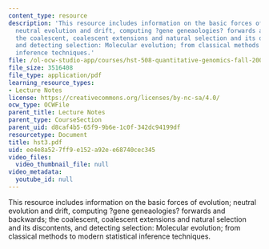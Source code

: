 ```yaml
---
content_type: resource
description: 'This resource includes information on the basic forces of evolution;
  neutral evolution and drift, computing ?gene geneaologies? forwards and backwards;
  the coalescent, coalescent extensions and natural selection and its discontents,
  and detecting selection: Molecular evolution; from classical methods to modern  statistical
  inference techniques.'
file: /ol-ocw-studio-app/courses/hst-508-quantitative-genomics-fall-2005/ee4e8a527ff9e152a92ee68740cec345_hst3.pdf
file_size: 3516408
file_type: application/pdf
learning_resource_types:
- Lecture Notes
license: https://creativecommons.org/licenses/by-nc-sa/4.0/
ocw_type: OCWFile
parent_title: Lecture Notes
parent_type: CourseSection
parent_uid: d8caf4b5-65f9-9b6e-1c0f-342dc94199df
resourcetype: Document
title: hst3.pdf
uid: ee4e8a52-7ff9-e152-a92e-e68740cec345
video_files:
  video_thumbnail_file: null
video_metadata:
  youtube_id: null
---
```

This resource includes information on the basic forces of evolution; neutral evolution and drift, computing ?gene geneaologies? forwards and backwards; the coalescent, coalescent extensions and natural selection and its discontents, and detecting selection: Molecular evolution; from classical methods to modern  statistical inference techniques.